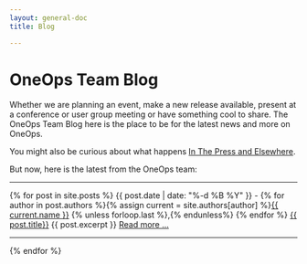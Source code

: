 ```yaml
---
layout: general-doc
title: Blog

---
```


<h1 class="yellow">OneOps Team Blog</h1>

Whether we are planning an event, make a new release available, present at a conference or user group meeting
or have something cool to share. The OneOps Team Blog here is the place to be for the latest news and more on OneOps.

You might also be curious about what happens [In The Press and Elsewhere](/general/in-the-press.html).

But now, here is the latest from the OneOps team:

<hr>

{% for post in site.posts %}
{{ post.date | date: "%-d %B %Y" }} -
{% for author in post.authors %}{% assign current = site.authors[author] %}<a href="{{ current.web }}">{{ current.name }}</a>
{% unless forloop.last %},{% endunless%}
{% endfor %}
<a href="{{ post.url }}" class="blogtitle">{{ post.title}}</a>
{{ post.excerpt }}
<a href="{{ post.url }}">Read more ...</a>
<hr>
{% endfor %}
